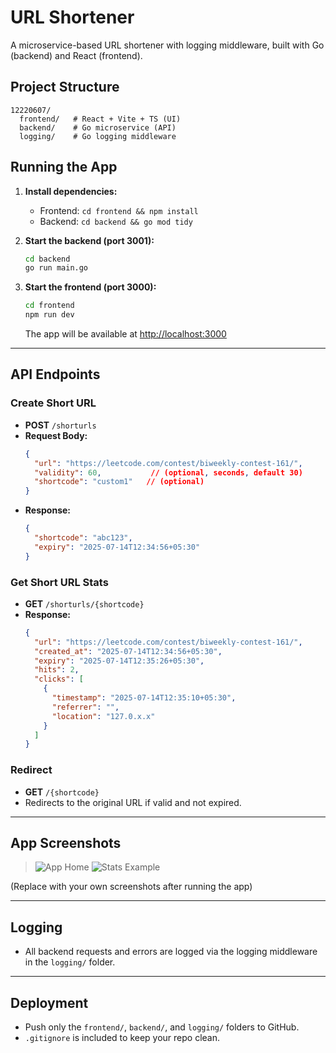 # URL Shortener

A microservice-based URL shortener with logging middleware, built with Go (backend) and React (frontend).

## Project Structure

```
12220607/
  frontend/   # React + Vite + TS (UI)
  backend/    # Go microservice (API)
  logging/    # Go logging middleware
```

## Running the App

1. **Install dependencies:**
   - Frontend: `cd frontend && npm install`
   - Backend: `cd backend && go mod tidy`

2. **Start the backend (port 3001):**
   ```sh
   cd backend
   go run main.go
   ```

3. **Start the frontend (port 3000):**
   ```sh
   cd frontend
   npm run dev
   ```
   The app will be available at [http://localhost:3000](http://localhost:3000)

---

## API Endpoints

### Create Short URL
- **POST** `/shorturls`
- **Request Body:**
  ```json
  {
    "url": "https://leetcode.com/contest/biweekly-contest-161/",
    "validity": 60,           // (optional, seconds, default 30)
    "shortcode": "custom1"   // (optional)
  }
  ```
- **Response:**
  ```json
  {
    "shortcode": "abc123",
    "expiry": "2025-07-14T12:34:56+05:30"
  }
  ```

### Get Short URL Stats
- **GET** `/shorturls/{shortcode}`
- **Response:**
  ```json
  {
    "url": "https://leetcode.com/contest/biweekly-contest-161/",
    "created_at": "2025-07-14T12:34:56+05:30",
    "expiry": "2025-07-14T12:35:26+05:30",
    "hits": 2,
    "clicks": [
      {
        "timestamp": "2025-07-14T12:35:10+05:30",
        "referrer": "",
        "location": "127.0.x.x"
      }
    ]
  }
  ```

### Redirect
- **GET** `/{shortcode}`
- Redirects to the original URL if valid and not expired.

---

## App Screenshots

> ![App Home](images/app-home.png)
> ![Stats Example](images/app-stats.png)

(Replace with your own screenshots after running the app)

---

## Logging
- All backend requests and errors are logged via the logging middleware in the `logging/` folder.

---

## Deployment
- Push only the `frontend/`, `backend/`, and `logging/` folders to GitHub.
- `.gitignore` is included to keep your repo clean. 